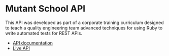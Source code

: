 # Mutant School API

This API was developed as part of a corporate training curriculum designed to teach a quality engineering team advanced techniques for using Ruby to write automated tests for REST APIs.

* [API documentation](http://daveystrus.com/mutant-school-docs/)
* [Live API](https://mutant-school.herokuapp.com/api/v1/mutants)
